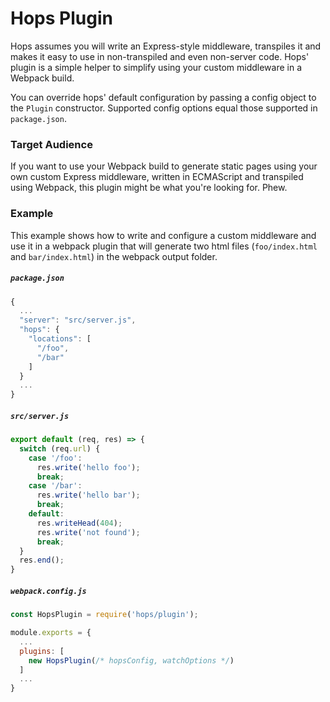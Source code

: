 
# Hops Plugin

Hops assumes you will write an Express-style middleware, transpiles it and makes it easy to use in non-transpiled and even non-server code. Hops' plugin is a simple helper to simplify using your custom middleware in a Webpack build.

You can override hops' default configuration by passing a config object to the `Plugin` constructor. Supported config options equal those supported in `package.json`.


### Target Audience

If you want to use your Webpack build to generate static pages using your own custom Express middleware, written in ECMAScript and transpiled using Webpack, this plugin might be what you're looking for. Phew.


### Example

This example shows how to write and configure a custom middleware and use it in a webpack plugin that will generate two html files (`foo/index.html` and `bar/index.html`) in the webpack output folder.


##### `package.json`

```javascript
{
  ...
  "server": "src/server.js",
  "hops": {
    "locations": [
      "/foo",
      "/bar"
    ]
  }
  ...
}
```

##### `src/server.js`

```javascript
export default (req, res) => {
  switch (req.url) {
    case '/foo':
      res.write('hello foo');
      break;
    case '/bar':
      res.write('hello bar');
      break;
    default:
      res.writeHead(404);
      res.write('not found');
      break;
  }
  res.end();
}
```

##### `webpack.config.js`

```javascript
const HopsPlugin = require('hops/plugin');

module.exports = {
  ...
  plugins: [
    new HopsPlugin(/* hopsConfig, watchOptions */)
  ]
  ...
}
```
